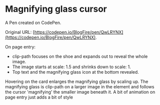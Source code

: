 # Magnifying glass cursor

A Pen created on CodePen.

Original URL: [https://codepen.io/BlogFire/pen/QwLRYNX](https://codepen.io/BlogFire/pen/QwLRYNX).

On page entry:
- clip-path focuses on the shoe and expands out to reveal the whole image.
- The image starts at scale: 1.5 and shrinks down to scale: 1.
- Top text and the magnifying glass icon at the bottom revealed.

Hovering on the card enlarges the magnifying glass by scaling up.
The magnifying glass is clip-path on a larger image in the element and follows the cursor 'magnifying' the smaller image beneath it.
A bit of animation on page entry just adds a bit of style 